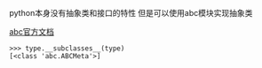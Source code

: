 python本身没有抽象类和接口的特性
但是可以使用abc模块实现抽象类


[abc官方文档](https://docs.python.org/3.4/library/abc.html)

```
>>> type.__subclasses__(type)
[<class 'abc.ABCMeta'>]
```
